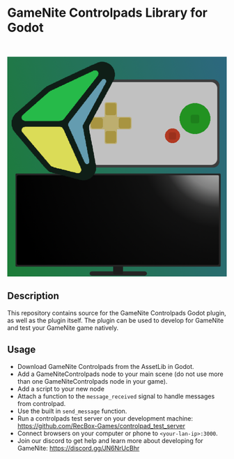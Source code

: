 # GameNite Controlpads Library for Godot
<br/>
<p align="center">
  <img src="icon.png" />
</p>

## Description

This repository contains source for the GameNite Controlpads Godot plugin, as
well as the plugin itself. The plugin can be used to develop for GameNite and
test your GameNite game natively.

## Usage

- Download GameNite Controlpads from the AssetLib in Godot.
- Add a GameNiteControlpads node to your main scene (do not use more than one
  GameNiteControlpads node in your game).
- Add a script to your new node
- Attach a function to the `message_received` signal to handle messages from
  controlpad.
- Use the built in `send_message` function.
- Run a controlpads test server on your development machine:
  https://github.com/RecBox-Games/controlpad_test_server
- Connect browsers on your computer or phone to `<your-lan-ip>:3000`.
- Join our discord to get help and learn more about developing for GameNite:
  https://discord.gg/JN6NrUcBhr